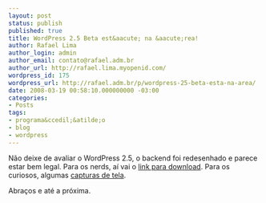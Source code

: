 ```yaml
---
layout: post
status: publish
published: true
title: WordPress 2.5 Beta est&aacute; na &aacute;rea!
author: Rafael Lima
author_login: admin
author_email: contato@rafael.adm.br
author_url: http://rafael.lima.myopenid.com/
wordpress_id: 175
wordpress_url: http://rafael.adm.br/p/wordpress-25-beta-esta-na-area/
date: 2008-03-19 00:58:10.000000000 -03:00
categories:
- Posts
tags:
- programa&ccedil;&atilde;o
- blog
- wordpress
---
```

N&atilde;o deixe de avaliar o WordPress 2.5, o backend foi redesenhado e parece estar bem legal. Para os nerds, a&iacute; vai o <a href="http://wordpress.org/wordpress-2.5-RC1.zip">link para download</a>. Para os curiosos, algumas <a href="http://wordpress.org/development/2008/03/25-sneak-peek/">capturas de tela</a>.

Abra&ccedil;os e at&eacute; a pr&oacute;xima.
